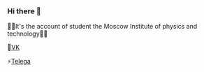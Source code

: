 ### Hi there 👋
:man_student:It's the account of student the Moscow Institute of physics and technology:man_student:
<!--
**SerikovAleksey/SerikovAleksey** is a ✨ _special_ ✨ repository because its `README.md` (this file) appears on your GitHub profile.

Here are some ideas to get you started:

- 🔭 I’m currently working on ...
- 🌱 I’m currently learning ...
- 👯 I’m looking to collaborate on ...
- 🤔 I’m looking for help with ...
- 💬 Ask me about ...
- 📫 How to reach me: ...
- 😄 Pronouns: ...
- ⚡ Fun fact: ...
-->
💬[VK](https://vk.com/lehand_man)

⚡[Telega](https://t.me/lehand_man)
